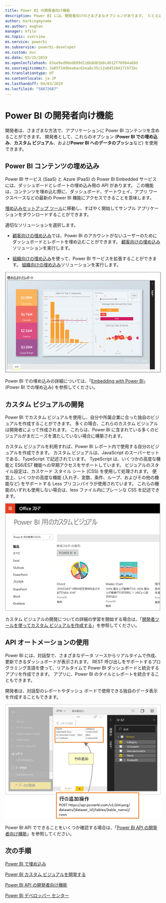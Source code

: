 ```yaml
---
title: Power BI の開発者向け機能
description: Power BI には、開発者向けのさまざまなオプションがあります。 たとえば、埋め込み、カスタム ビジュアル、ストリーミング データセットなどです。
author: markingmyname
ms.author: maghan
manager: kfile
ms.topic: overview
ms.service: powerbi
ms.subservice: powerbi-developer
ms.custom: mvc
ms.date: 03/15/2019
ms.openlocfilehash: 63ee9ed96ed699d116b8d81b0cd612f76994a68d
ms.sourcegitcommit: 3a05f34dbeabac62ea8c35c12a045284271971bc
ms.translationtype: HT
ms.contentlocale: ja-JP
ms.lasthandoff: 04/03/2019
ms.locfileid: "58872687"
---
```

# <a name="what-can-developers-do-with-power-bi"></a>Power BI の開発者向け機能

開発者は、さまざまな方法で、アプリケーションに Power BI コンテンツを含めることができます。 開発者として、これらのオプション (**Power BI での埋め込み**、**カスタム ビジュアル**、および**Power BI へのデータのプッシュ**など) を使用できます。

## <a name="embedding-power-bi-content"></a>Power BI コンテンツの埋め込み

Power BI サービス (SaaS) と Azure (PaaS) の Power BI Embedded サービスには、ダッシュボードとレポートの埋め込み用の API があります。 この機能は、コンテンツを埋め込む際に、ダッシュボード、ゲートウェイ、アプリ ワークスペースなどの最新の Power BI 機能にアクセスできることを意味します。

[埋め込みセットアップ ツール](https://aka.ms/embedsetup)に移動し、すばやく開始してサンプル アプリケーションをダウンロードすることができます。

適切なソリューションを選択します。

* [顧客向けの埋め込み](embedding.md#embedding-for-your-customers)では、Power BI のアカウントがないユーザーのためにダッシュボードとレポートを埋め込むことができます。 [顧客向けの埋め込み](https://aka.ms/embedsetup/AppOwnsData)ソリューションを実行します。

* [組織向けの埋め込み](embedding.md#embedding-for-your-organization)を使って、Power BI サービスを拡張することができます。 [組織向けの埋め込み](https://aka.ms/embedsetup/UserOwnsData)ソリューションを実行します。

![PBIE サンプル](media/what-can-you-do/what-can-you-do-02.png)

Power BI での埋め込みの詳細については、「[Embedding with Power BI](embedding.md)」 (Power BI での埋め込み) を参照してください。

## <a name="developing-custom-visuals"></a>カスタム ビジュアルの開発

Power BI でカスタム ビジュアルを使用し、自分や所属企業に合った独自のビジュアルを作成することができます。 多くの場合、これらのカスタム ビジュアルは開発者によって作成されます。 これらは、Power BI に含まれている多くのビジュアルがまだニーズを満たしていない場合に構築されます。

カスタム ビジュアルを利用すれば、Power BI レポート内で使用する自分のビジュアルを作成できます。 カスタム ビジュアルは、JavaScript のスーパーセットである、TypeScript で記述されています。 TypeScript は、いくつかの高度な機能と ES6/ES7 機能への早期アクセスをサポートしています。 ビジュアルのスタイル設定は、カスケード スタイル シート (CSS) を使用して処理されます。 便宜上、いくつかの高度な機能 (入れ子、変数、条件、ループ、およびその他の機能など) をサポートする Less プリコンパイラが使用されています。 これらの機能のいずれも使用しない場合は、less ファイル内にプレーンな CSS を記述できます。

![CV サンプル](media/what-can-you-do/powerbi-custom-visual-store.png)

カスタム ビジュアルの開発についての詳細の学習を開始する場合は、「[開発者ツールを使ってカスタム ビジュアルを作成する](custom-visual-develop-tutorial.md)」を参照してください。

## <a name="using-api-automation"></a>API オートメーションの使用

Power BI には、対話型で、さまざまなデータ ソースからリアルタイムで作成、更新できるダッシュボードが表示されます。 REST 呼び出しをサポートするプログラミング言語を使って、リアルタイムで Power BI ダッシュボードと統合するアプリを作成できます。 アプリに、Power BI のタイルとレポートを統合することもできます。

開発者は、対話型のレポートやダッシュ ボードで使用できる独自のデータ表示を作成することもできます。

![サンプル データ をプッシュする](media/what-can-you-do/powerbi-push-data.png)

Power BI API でできることをいくつか確認する場合は、「[Power BI API の開発者向け機能](overview-of-power-bi-rest-api.md)」を参照してください。

## <a name="next-steps"></a>次の手順

[Power BI で埋め込み](embedding.md)  

[Power BI カスタム ビジュアルを開発する](https://microsoft.github.io/PowerBI-visuals/docs/step-by-step-lab/developing-a-power-bi-custom-visual/)

[Power BI API の開発者向け機能](overview-of-power-bi-rest-api.md)

[Power BI デベロッパー センター](https://powerbi.microsoft.com/developers/)